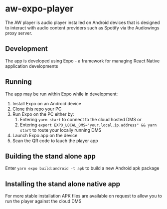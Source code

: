# aw-expo-player

The AW player is audio player installed on Android devices that is designed to interact with audio content providers such as Spotify via the Audiowings proxy server.

## Development
The app is developed using Expo - a framework for managing React Native application developments

## Running
The app may be run within Expo while in development:
1. Install Expo on an Android device
1. Clone this repo your PC
1. Run Expo on the PC either by:
   1. Entering `yarn start` to connect to the cloud hosted DMS or 
   1. Entering `export EXPO_LOCAL_DMS="your.local.ip.address" && yarn start` to route your locally running DMS
1. Launch Expo app on the device
1. Scan the QR code to lauch the player app

## Building the stand alone app
Enter `yarn expo build:android -t apk` to build a new Android apk package

## Installing the stand alone native app
For more stable installation APK files are available on request to allow you to run the player against the cloud DMS 
